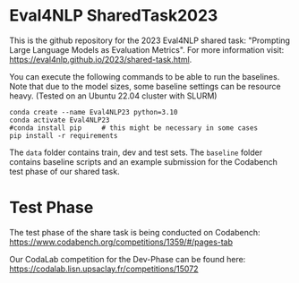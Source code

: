 # Eval4NLP SharedTask2023

This is the github repository for the 2023 Eval4NLP shared task: "Prompting Large Language Models as Evaluation Metrics". For more information visit: https://eval4nlp.github.io/2023/shared-task.html.

You can execute the following commands to be able to run the baselines. Note that due to the model sizes, some baseline settings can be resource heavy. (Tested on an Ubuntu 22.04 cluster with SLURM)

```
conda create --name Eval4NLP23 python=3.10
conda activate Eval4NLP23
#conda install pip     # this might be necessary in some cases
pip install -r requirements
```
The `data` folder contains train, dev and test sets. The `baseline` folder contains baseline scripts and an example submission for the Codabench test phase of our shared task.

# Test Phase
The test phase of the share task is being conducted on Codabench: https://www.codabench.org/competitions/1359/#/pages-tab

Our CodaLab competition for the Dev-Phase can be found here: https://codalab.lisn.upsaclay.fr/competitions/15072
